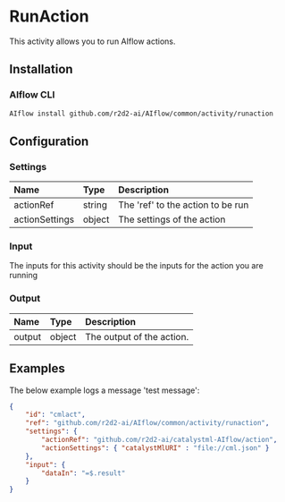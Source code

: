 # RunAction
This activity allows you to run AIflow actions.

## Installation

### AIflow CLI
```bash
AIflow install github.com/r2d2-ai/AIflow/common/activity/runaction
```

## Configuration

### Settings
| Name          | Type   | Description
|:---           | :---   | :---    
| actionRef     | string | The 'ref' to the action to be run
| actionSettings| object | The settings of the action

### Input
The inputs for this activity should be the inputs for the action you are running

### Output
| Name          | Type   | Description
|:---           | :---   | :---    
| output        | object | The output of the action.


## Examples
The below example logs a message 'test message':

```json
{
    "id": "cmlact",
    "ref": "github.com/r2d2-ai/AIflow/common/activity/runaction",
    "settings": {
        "actionRef": "github.com/r2d2-ai/catalystml-AIflow/action",
        "actionSettings": { "catalystMlURI" : "file://cml.json" }
    },
    "input": {
        "dataIn": "=$.result"
    }
}          
```
